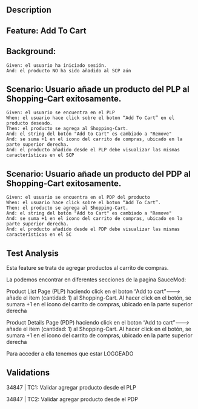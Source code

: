 ## Description

## Feature: Add To Cart

## Background:

    Given: el usuario ha iniciado sesión.
    And: el producto NO ha sido añadido al SCP aún

## Scenario: Usuario añade un producto del PLP al Shopping-Cart exitosamente.

    Given: el usuario se encuentra en el PLP
    When: el usuario hace click sobre el boton “Add To Cart” en el producto deseado.
    Then: el producto se agrega al Shopping-Cart.
    And: el string del botón "Add to Cart" es cambiado a "Remove"
    And: se suma +1 en el icono del carrito de compras, ubicado en la parte superior derecha.
    And: el producto añadido desde el PLP debe visualizar las mismas características en el SCP

## Scenario: Usuario añade un producto del PDP al Shopping-Cart exitosamente.

    Given: el usuario se encuentra en el PDP del producto
    When: el usuario hace click sobre el boton “Add To Cart”.
    Then: el producto se agrega al Shopping-Cart.
    And: el string del botón "Add to Cart" es cambiado a "Remove"
    And: se suma +1 en el icono del carrito de compras, ubicado en la parte superior derecha.
    And: el producto añadido desde el PDP debe visualizar las mismas características en el SC

## Test Analysis

Esta feature se trata de agregar productos al carrito de compras.

La podemos encontrar en diferentes secciones de la pagina SauceMod:

Product List Page (PLP) haciendo click en el boton “Add to cart”_--->_ añade el item (cantidad: 1) al Shopping-Cart. Al hacer click en el botón, se
sumara +1 en el icono del carrito de compras, ubicado en la parte superior derecha

Product Details Page (PDP) haciendo click en el boton “Add to cart”_--->_ añade el item (cantidad: 1) al Shopping-Cart. Al hacer click en el botón, se
sumara +1 en el icono del carrito de compras, ubicado en la parte superior derecha

Para acceder a ella tenemos que estar LOGGEADO

## Validations

34847 | TC1: Validar agregar producto desde el PLP

34847 | TC2: Validar agregar producto desde el PDP

